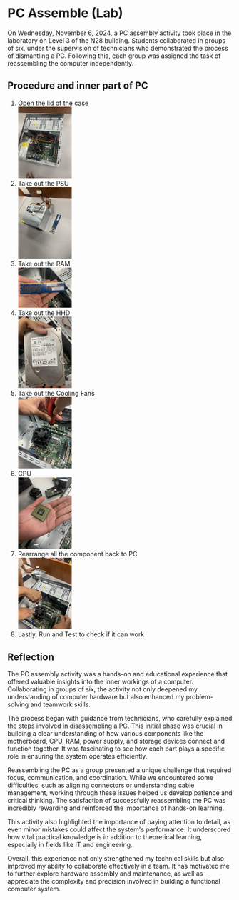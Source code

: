 # PC Assemble (Lab)
On Wednesday, November 6, 2024, a PC assembly activity took place in the laboratory on Level 3 of the N28 building. Students collaborated in groups of six, under the supervision of technicians who demonstrated the process of dismantling a PC. Following this, each group was assigned the task of reassembling the computer independently.

## Procedure and inner part of PC
1. Open the lid of the case <br>
   <img src="https://github.com/kwei05/Year1_Sem1/blob/main/SECP1513%20TECHNOLOGY%20AND%20INFORMATION%20SYSTEM/PC%20Assemble%20(Lab)/Photo/Step%201.JPG" width="25%" height="25%">
2. Take out the PSU <br>
   <img src="https://github.com/kwei05/Year1_Sem1/blob/main/SECP1513%20TECHNOLOGY%20AND%20INFORMATION%20SYSTEM/PC%20Assemble%20(Lab)/Photo/PSU.JPG" width="25%" height="25%">
3. Take out the RAM <br>
   <img src="https://github.com/kwei05/Year1_Sem1/blob/main/SECP1513%20TECHNOLOGY%20AND%20INFORMATION%20SYSTEM/PC%20Assemble%20(Lab)/Photo/RAM.JPG" width="25%" height="25%">
4. Take out the HHD <br>
   <img src="https://github.com/kwei05/Year1_Sem1/blob/main/SECP1513%20TECHNOLOGY%20AND%20INFORMATION%20SYSTEM/PC%20Assemble%20(Lab)/Photo/HHD.JPG" width="25%" height="25%">
5. Take out the Cooling Fans <br>
   <img src="https://github.com/kwei05/Year1_Sem1/blob/main/SECP1513%20TECHNOLOGY%20AND%20INFORMATION%20SYSTEM/PC%20Assemble%20(Lab)/Photo/COOLING%20FANS.JPG" width="25%" height="25%">
6. CPU <br>
   <img src="https://github.com/kwei05/Year1_Sem1/blob/main/SECP1513%20TECHNOLOGY%20AND%20INFORMATION%20SYSTEM/PC%20Assemble%20(Lab)/Photo/CPU.JPG" width="25%" height="25%">
7. Rearrange all the component back to PC <br>
   <img src="https://github.com/kwei05/Year1_Sem1/blob/main/SECP1513%20TECHNOLOGY%20AND%20INFORMATION%20SYSTEM/PC%20Assemble%20(Lab)/Photo/SCREW%20BACK.JPG" width="25%" height="25%">
8. Lastly, Run and Test to check if it can work <br>
## Reflection
The PC assembly activity was a hands-on and educational experience that offered valuable insights into the inner workings of a computer. Collaborating in groups of six, the activity not only deepened my understanding of computer hardware but also enhanced my problem-solving and teamwork skills.

The process began with guidance from technicians, who carefully explained the steps involved in disassembling a PC. This initial phase was crucial in building a clear understanding of how various components like the motherboard, CPU, RAM, power supply, and storage devices connect and function together. It was fascinating to see how each part plays a specific role in ensuring the system operates efficiently.

Reassembling the PC as a group presented a unique challenge that required focus, communication, and coordination. While we encountered some difficulties, such as aligning connectors or understanding cable management, working through these issues helped us develop patience and critical thinking. The satisfaction of successfully reassembling the PC was incredibly rewarding and reinforced the importance of hands-on learning.

This activity also highlighted the importance of paying attention to detail, as even minor mistakes could affect the system's performance. It underscored how vital practical knowledge is in addition to theoretical learning, especially in fields like IT and engineering.

Overall, this experience not only strengthened my technical skills but also improved my ability to collaborate effectively in a team. It has motivated me to further explore hardware assembly and maintenance, as well as appreciate the complexity and precision involved in building a functional computer system.
